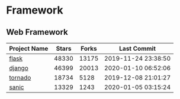 # Framework

## Web Framework

| Project Name | Stars | Forks | Last Commit |
| ------------ | ----- | ----- | ----------- |
| [flask](https://github.com/pallets/flask) | 48330 | 13175 | 2019-11-24 23:38:50 |
| [django](https://github.com/django/django) | 46399 | 20013 | 2020-01-10 06:52:06 |
| [tornado](https://github.com/tornadoweb/tornado) | 18734 | 5128 | 2019-12-08 21:01:27 |
| [sanic](https://github.com/huge-success/sanic) | 13329 | 1243 | 2020-01-05 03:15:24 |

